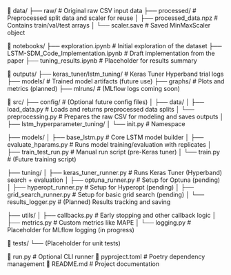 📁 data/ ├── raw/ # Original raw CSV input data ├── processed/ # Preprocessed split data and scaler for reuse │ ├── processed_data.npz # Contains train/val/test arrays │ └── scaler.save # Saved MinMaxScaler object

📁 notebooks/ ├── exploration.ipynb # Initial exploration of the dataset ├── LSTM-SDM_Code_Implementation.ipynb # Draft implementation from the paper ├── tuning_results.ipynb # Placeholder for results summary

📁 outputs/ ├── keras_tuner/lstm_tuning/ # Keras Tuner Hyperband trial logs ├── models/ # Trained model artifacts (future use) ├── graphs/ # Plots and metrics (planned) ├── mlruns/ # (MLflow logs coming soon)

📁 src/ ├── config/ # (Optional future config files) │ ├── data/ │ ├── load_data.py # Loads and returns preprocessed data splits │ └── preprocessing.py # Prepares the raw CSV for modeling and saves outputs │ ├── lstm_hyperparameter_tuning/ │ └── init.py # Namespace

├── models/ │ ├── base_lstm.py # Core LSTM model builder │ ├── evaluate_hparams.py # Runs model training/evaluation with replicates │ ├── train_test_run.py # Manual run script (pre-Keras tuner) │ └── train.py # (Future training script)

├── tuning/ │ ├── keras_tuner_runner.py # Runs Keras Tuner (Hyperband) search + evaluation │ ├── optuna_runner.py # Setup for Optuna (pending) │ ├── hyperopt_runner.py # Setup for Hyperopt (pending) │ ├── grid_search_runner.py # Setup for basic grid search (pending) │ └── results_logger.py # (Planned) Results tracking and saving

├── utils/ │ ├── callbacks.py # Early stopping and other callback logic │ ├── metrics.py # Custom metrics like MAPE │ └── logging.py # Placeholder for MLflow logging (in progress)

📁 tests/ └── (Placeholder for unit tests)

📄 run.py # Optional CLI runner 📄 pyproject.toml # Poetry dependency management 📄 README.md # Project documentation